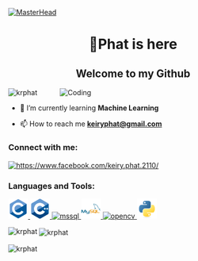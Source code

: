 [![MasterHead](https://raw.githubusercontent.com/gist/Prince-Shivaram/3ace2c813ca49546f3f5f20cd03a2d3e/raw/6058e76860d16ee29df949da3166b3653959318f/hello.gif)](https://github.com/krphat)
<h1 align="center">👋Phat is here</h1>
<h2 align="center">Welcome to my Github</h2>
<img align="right" alt="Coding" width="400" src="https://media2.giphy.com/media/v1.Y2lkPTc5MGI3NjExMnplbXNtZW02c3gyZXlpdzNveHM3ZjBtY2poOWlhcDB2YzBsZXJraSZlcD12MV9pbnRlcm5hbF9naWZfYnlfaWQmY3Q9Zw/2IudUHdI075HL02Pkk/giphy.gif">
<p align="left"> <img src="https://komarev.com/ghpvc/?username=krphat&label=Profile%20views&color=0e75b6&style=flat" alt="krphat" /> </p>

- 🌱 I’m currently learning **Machine Learning**

- 📫 How to reach me **keiryphat@gmail.com**

<h3 align="left">Connect with me:</h3>
<p align="left">
<a href="https://www.facebook.com/keiry.phat.2110/" target="blank"><img align="center" src="https://raw.githubusercontent.com/rahuldkjain/github-profile-readme-generator/master/src/images/icons/Social/facebook.svg" alt="https://www.facebook.com/keiry.phat.2110/" height="30" width="40" /></a>
</p>

<h3 align="left">Languages and Tools:</h3>
<p align="left"> <a href="https://www.cprogramming.com/" target="_blank" rel="noreferrer"> <img src="https://raw.githubusercontent.com/devicons/devicon/master/icons/c/c-original.svg" alt="c" width="40" height="40"/> </a> <a href="https://www.w3schools.com/cpp/" target="_blank" rel="noreferrer"> <img src="https://raw.githubusercontent.com/devicons/devicon/master/icons/cplusplus/cplusplus-original.svg" alt="cplusplus" width="40" height="40"/> </a> <a href="https://www.microsoft.com/en-us/sql-server" target="_blank" rel="noreferrer"> <img src="https://www.svgrepo.com/show/303229/microsoft-sql-server-logo.svg" alt="mssql" width="40" height="40"/> </a> <a href="https://www.mysql.com/" target="_blank" rel="noreferrer"> <img src="https://raw.githubusercontent.com/devicons/devicon/master/icons/mysql/mysql-original-wordmark.svg" alt="mysql" width="40" height="40"/> </a> <a href="https://opencv.org/" target="_blank" rel="noreferrer"> <img src="https://www.vectorlogo.zone/logos/opencv/opencv-icon.svg" alt="opencv" width="40" height="40"/> </a> <a href="https://www.python.org" target="_blank" rel="noreferrer"> <img src="https://raw.githubusercontent.com/devicons/devicon/master/icons/python/python-original.svg" alt="python" width="40" height="40"/> </a> </p>

<p><img align="left" src="https://github-readme-stats.vercel.app/api/top-langs?username=krphat&show_icons=true&locale=en&layout=compact" alt="krphat" /></p>

<p>&nbsp;<img align="center" src="https://github-readme-stats.vercel.app/api?username=krphat&show_icons=true&locale=en" alt="krphat" /></p>

<p><img align="center" src="https://github-readme-streak-stats.herokuapp.com/?user=krphat&" alt="krphat" /></p>
